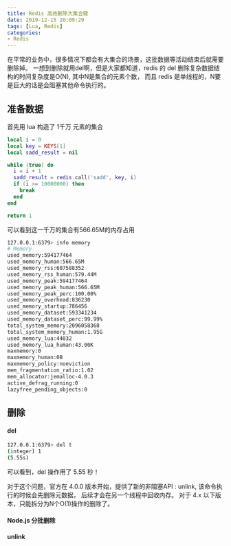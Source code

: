 ```yaml
---
title: Redis 高效删除大集合键
date: 2019-12-15 20:09:29
tags: [Lua, Redis]
categories: 
- Redis
---
```


在平常的业务中，很多情况下都会有大集合的场景，这批数据等活动结束后就需要删除掉。
一想到删除就用del啊，但是大家都知道，redis 的 del 删除复杂数据结构的时间复杂度是O(N), 其中N是集合的元素个数，
而且 redis 是单线程的，N要是巨大的话是会阻塞其他命令执行的。

## 准备数据

首先用 lua 构造了 1千万 元素的集合
``` lua
local i = 0
local key = KEYS[1]
local sadd_result = nil

while (true) do
  i = i + 1
  sadd_result = redis.call('sadd', key, i)
  if (i >= 10000000) then
    break
  end
end

return 1
```

可以看到这一千万的集合有566.65M的内存占用
``` sh
127.0.0.1:6379> info memory
# Memory
used_memory:594177464
used_memory_human:566.65M
used_memory_rss:607588352
used_memory_rss_human:579.44M
used_memory_peak:594177464
used_memory_peak_human:566.65M
used_memory_peak_perc:100.00%
used_memory_overhead:836230
used_memory_startup:786456
used_memory_dataset:593341234
used_memory_dataset_perc:99.99%
total_system_memory:2096058368
total_system_memory_human:1.95G
used_memory_lua:44032
used_memory_lua_human:43.00K
maxmemory:0
maxmemory_human:0B
maxmemory_policy:noeviction
mem_fragmentation_ratio:1.02
mem_allocator:jemalloc-4.0.3
active_defrag_running:0
lazyfree_pending_objects:0
```

## 删除

#### del

``` sh
127.0.0.1:6379> del t
(integer) 1
(5.55s)
```

可以看到，del 操作用了 5.55 秒！

对于这个问题，官方在 4.0.0 版本开始，提供了新的非阻塞API : unlink, 该命令执行的时候会先删除元数据， 后续才会在另一个线程中回收内存。
对于 4.x 以下版本，只能拆分为N个O(1)操作的删除了。


#### Node.js 分批删除


#### unlink